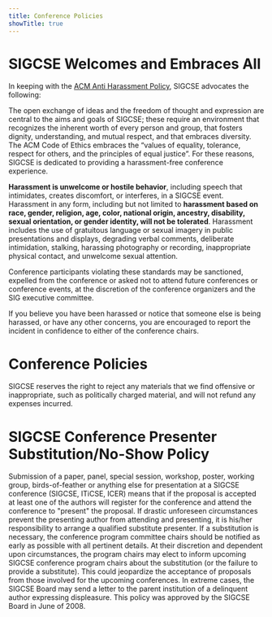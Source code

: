 ```yaml
---
title: Conference Policies
showTitle: true
---
```


# SIGCSE Welcomes and Embraces All

In keeping with the [ACM Anti Harassment Policy](http://www.acm.org/sigs/volunteer_resources/officers_manual/anti-harassment-policy), SIGCSE advocates the following:

The open exchange of ideas and the freedom of thought and expression are central to the aims and goals of SIGCSE; these require an environment that recognizes the inherent worth of every person and group, that fosters dignity, understanding, and mutual respect, and that embraces diversity. The ACM Code of Ethics embraces the “values of equality, tolerance, respect for others, and the principles of equal justice”. For these reasons, SIGCSE is dedicated to providing a harassment-free conference experience.

**Harassment is unwelcome or hostile behavior**, including speech that intimidates, creates discomfort, or interferes, in a SIGCSE event. Harassment in any form, including but not limited to **harassment based on race, gender, religion, age, color, national origin, ancestry, disability, sexual orientation, or gender identity, will not be tolerated**. Harassment includes the use of gratuitous language or sexual imagery in public presentations and displays, degrading verbal comments, deliberate intimidation, stalking, harassing photography or recording, inappropriate physical contact, and unwelcome sexual attention.

Conference participants violating these standards may be sanctioned, expelled from the conference or asked not to attend future conferences or conference events, at the discretion of the conference organizers and the SIG executive committee.

If you believe you have been harassed or notice that someone else is being harassed, or have any other concerns, you are encouraged to report the incident in confidence to either of the conference chairs.

# Conference Policies

SIGCSE reserves the right to reject any materials that we find offensive or inappropriate, such as politically charged material, and will not refund any expenses incurred.


# SIGCSE Conference Presenter Substitution/No-Show Policy

Submission of a paper, panel, special session, workshop, poster, working group, birds-of-feather or anything else for presentation at a SIGCSE conference (SIGCSE, ITiCSE, ICER) means that if the proposal is accepted at least one of the authors will register for the conference and attend the conference to "present" the proposal. If drastic unforeseen circumstances prevent the presenting author from attending and presenting, it is his/her responsibility to arrange a qualified substitute presenter. If a substitution is necessary, the conference program committee chairs should be notified as early as possible with all pertinent details. At their discretion and dependent upon circumstances, the program chairs may elect to inform upcoming SIGCSE conference program chairs about the substitution (or the failure to provide a substitute). This could jeopardize the acceptance of proposals from those involved for the upcoming conferences. In extreme cases, the SIGCSE Board may send a letter to the parent institution of a delinquent author expressing displeasure. This policy was approved by the SIGCSE Board in June of 2008.